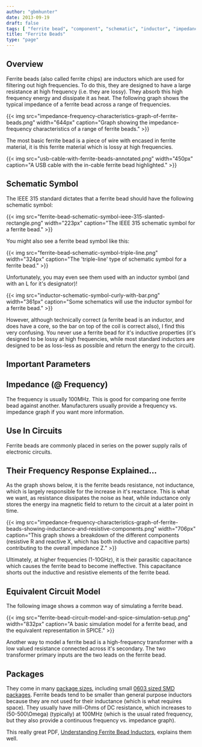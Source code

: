 ```yaml
---
author: "gbmhunter"
date: 2013-09-19
draft: false
tags: [ "ferrite bead", "component", "schematic", "inductor", "impedance", "PCBs" ]
title: "Ferrite Beads"
type: "page"
---
```


## Overview

Ferrite beads (also called ferrite chips) are inductors which are used for filtering out high frequencies. To do this, they are designed to have a large resistance at high frequency (i.e. they are lossy). They absorb this high frequency energy and dissipate it as heat. The following graph shows the typical impedance of a ferrite bead across a range of frequencies.

{{< img src="impedance-frequency-characteristics-graph-of-ferrite-beads.png" width="644px" caption="Graph showing the impedance-frequency characteristics of a range of ferrite beads."  >}}

The most basic ferrite bead is a piece of wire with encased in ferrite material, it is this ferrite material which is lossy at high frequencies.

{{< img src="usb-cable-with-ferrite-beads-annotated.png" width="450px" caption="A USB cable with the in-cable ferrite bead highlighted."  >}}

## Schematic Symbol

The IEEE 315 standard dictates that a ferrite bead should have the following schematic symbol:

{{< img src="ferrite-bead-schematic-symbol-ieee-315-slanted-rectangle.png" width="223px" caption="The IEEE 315 schematic symbol for a ferrite bead."  >}}

You might also see a ferrite bead symbol like this:

{{< img src="ferrite-bead-schematic-symbol-triple-line.png" width="324px" caption="The 'triple-line' type of schematic symbol for a ferrite bead."  >}}

Unfortunately, you may even see them used with an inductor symbol (and with an L for it's designator)!

{{< img src="inductor-schematic-symbol-curly-with-bar.png" width="361px" caption="Some schematics will use the inductor symbol for a ferrite bead."  >}}

However, although technically correct (a ferrite bead is an inductor, and does have a core, so the bar on top of the coil is correct also), I find this very confusing. You never use a ferrite bead for it's inductive properties (it's designed to be lossy at high frequencies, while most standard inductors are designed to be as loss-less as possible and return the energy to the circuit).

## Important Parameters

## Impedance (@ Frequency)

The frequency is usually 100MHz. This is good for comparing one ferrite bead against another. Manufacturers usually provide a frequency vs. impedance graph if you want more information.

## Use In Circuits

Ferrite beads are commonly placed in series on the power supply rails of electronic circuits.

## Their Frequency Response Explained...

As the graph shows below, it is the ferrite beads resistance, not inductance, which is largely responsible for the increase in it's reactance. This is what we want, as resistance dissipates the noise as heat, while inductance only stores the energy ina magnetic field to return to the circuit at a later point in time.

{{< img src="impedance-frequency-characteristics-graph-of-ferrite-beads-showing-inductance-and-resistive-components.png" width="706px" caption="This graph shows a breakdown of the different components (resistive R and reactive X, which has both inductive and capacitive parts) contributing to the overall impedance Z."  >}}

Ultimately, at higher frequencies (1-10GHz), it is their parasitic capacitance which causes the ferrite bead to become ineffective. This capacitance shorts out the inductive and resistive elements of the ferrite bead.

## Equivalent Circuit Model

The following image shows a common way of simulating a ferrite bead.

{{< img src="ferrite-bead-circuit-model-and-spice-simulation-setup.png" width="832px" caption="A basic simulation model for a ferrite bead, and the equivalent representation in SPICE."  >}}

Another way to model a ferrite bead is a high-frequency transformer with a low valued resistance connected across it's secondary. The two transformer primary inputs are the two leads on the ferrite bead.

## Packages

They come in many [package sizes](/pcb-design/component-packages/), including small [0603 sized SMD packages](/pcb-design/component-packages/chip-eia-component-packages/). Ferrite beads tend to be smaller than general purpose inductors because they are not used for their inductance (which is what requires space). They usually have milli-Ohms of DC resistance, which increases to \(50-500\Omega\) (typically) at 100MHz (which is the usual rated frequency, but they also provide a continuous frequency vs. impedance graph).

This really great PDF, [Understanding Ferrite Bead Inductors](http://lpvo.fe.uni-lj.si/fileadmin/files/Izobrazevanje/RES/Gradiva/07/Ferrite%20beads.pdf), explains them well.
